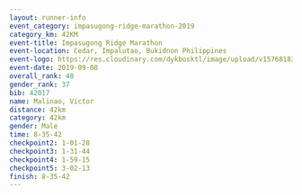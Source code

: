 ```yaml
--- 
layout: runner-info 
event_category: impasugong-ridge-marathon-2019 
category_km: 42KM 
event-title: Impasugong Ridge Marathon 
event-location: Cedar, Impalutao, Bukidnon Philippines 
event-logo: https://res.cloudinary.com/dykbosktl/image/upload/v1576818374/Logo/Impa_Logo_gjhosc.jpg 
event-date: 2019-09-08 
overall_rank: 48
gender_rank: 37
bib: 42017
name: Malinao, Victor
distance: 42km
category: 42km
gender: Male
time: 8-35-42
checkpoint2: 1-01-28
checkpoint3: 1-31-44
checkpoint4: 1-59-15
checkpoint5: 3-02-13
finish: 8-35-42
--- 
```

